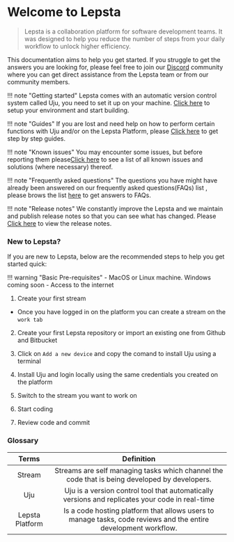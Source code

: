 # Welcome to Lepsta

> Lepsta is a collaboration platform for software development teams. It was designed to help you reduce the number of steps from your daily workflow to unlock higher efficiency. 

 This documentation aims to help you get started. If you struggle to get the answers you are looking for, please feel free to join our [Discord](https://discord.gg/FHaBkTTQSP) community where you can get direct assistance from the Lepsta team or from our community members.

!!! note "Getting started"
    Lepsta comes with an automatic version control system called Uju, you need to set it up on your machine. [Click here](/pages/setup) to setup your environment and start building. 

!!! note "Guides"
    If you are lost and need help on how to perform certain functions with Uju and/or on the Lepsta Platform, please [Click here](/pages/lepsta/how-lepsta-works) to get step by step guides.


!!! note "Known issues"
    You may encounter some issues, but before reporting them please[Click here](/pages/issues/error-this-repo-is-in-an-inconsistent-state/) to see a list of all known issues and solutions (where necessary) thereof.

!!! note "Frequently asked questions"
    The questions you have might have already been answered on our frequently asked questions(FAQs) list , please brows the list [here](/pages/lepsta/faqs) to get answers to FAQs.

!!! note "Release notes"
    We constantly improve the Lepsta and we maintain and publish release notes so that you can see what has changed. Please [Click here](/pages/lepsta/faqs) to view the release notes.

### New to Lepsta? 
If you are new to Lepsta, below are the recommended steps to help you get started quick:

!!! warning "Basic Pre-requisites"
    - MacOS or Linux machine. Windows coming soon
    - Access to the internet

1. Create your first stream
* Once you have logged in on the platform you can create a stream on the ``work tab``

2. Create your first Lepsta repository or import an existing one from Github and Bitbucket

3. Click on ``Add a new device`` and copy the comand to install Uju using a terminal

4. Install Uju and login locally using the same credentials you created on the platform

5. Switch to the stream you want to work on

6. Start coding

7. Review code and commit

### Glossary

| Terms           | Definition                                                                                                | 
| :--------------:| :------------------------------------------------------------------------: | 
| Stream          |   Streams are self managing tasks which channel the code that is being developed by developers.              |   
| Uju             |   Uju is a version control tool that automatically versions and replicates your code in real-time          |    
| Lepsta Platform |    Is a code hosting platform that allows users to manage tasks, code reviews and the entire development workflow.                                                                                      | 
 